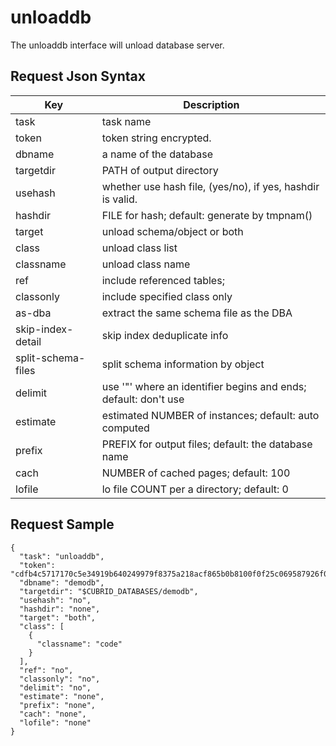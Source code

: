 # unloaddb

The unloaddb interface will unload database server.

## Request Json Syntax

| **Key** | **Description** |
| --- | --- |
| task | task name |
| token | token string encrypted. |
| dbname | a name of the database |
| targetdir | PATH of output directory |
| usehash | whether use hash file, (yes/no), if yes, hashdir is valid. |
| hashdir | FILE for hash; default: generate by tmpnam() |
| target | unload schema/object or both |
| class | unload class list |
| classname | unload class name |
| ref | include referenced tables; |
| classonly | include specified class only |
| as-dba | extract the same schema file as the DBA |
| skip-index-detail | skip index deduplicate info |
| split-schema-files | split schema information by object |
| delimit | use '"' where an identifier begins and ends; default: don't use |
| estimate | estimated NUMBER of instances; default: auto computed |
| prefix | PREFIX for output files; default: the database name |
| cach | NUMBER of cached pages; default: 100 |
| lofile | lo file COUNT per a directory; default: 0 |

## Request Sample

```
{
  "task": "unloaddb",
  "token": "cdfb4c5717170c5e34919b640249979f8375a218acf865b0b8100f0f25c069587926f07dd201b6aa",
  "dbname": "demodb",
  "targetdir": "$CUBRID_DATABASES/demodb",
  "usehash": "no",
  "hashdir": "none",
  "target": "both",
  "class": [
    {
      "classname": "code"
    }
  ],
  "ref": "no",
  "classonly": "no",
  "delimit": "no",
  "estimate": "none",
  "prefix": "none",
  "cach": "none",
  "lofile": "none"
}
```

